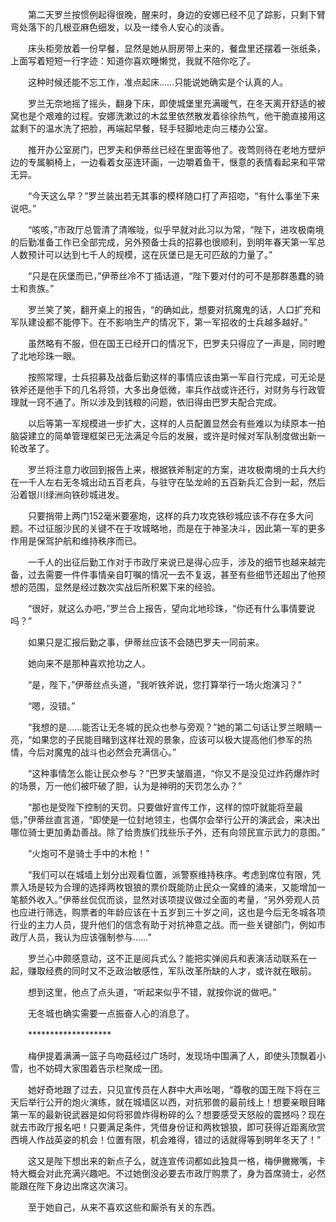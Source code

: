　　第二天罗兰按惯例起得很晚，醒来时，身边的安娜已经不见了踪影，只剩下臂弯处落下的几根亚麻色细发，以及一缕令人安心的淡香。

　　床头柜旁放着一份早餐，显然是她从厨房带上来的，餐盘里还摆着一张纸条，上面写着短短一行字迹：知道你喜欢睡懒觉，我就不陪你吃了。

　　这种时候还能不忘工作，准点起床……只能说她确实是个认真的人。

　　罗兰无奈地摇了摇头，翻身下床，即使城堡里充满暖气，在冬天离开舒适的被窝也是个艰难的过程。安娜洗漱过的木盆里依然散发着徐徐热气，他干脆直接用这盆剩下的温水洗了把脸，再端起早餐，轻手轻脚地走向三楼办公室。

　　推开办公室房门，巴罗夫和伊蒂丝已经在里面等他了。夜莺则待在老地方壁炉边的专属躺椅上，一边看着女巫连环画，一边嚼着鱼干，惬意的表情看起来和平常无异。

　　“今天这么早？”罗兰装出若无其事的模样随口打了声招唿，“有什么事坐下来说吧。”

　　“咳咳，”市政厅总管清了清喉咙，似乎早就对此习以为常，“陛下，进攻极南境的后勤准备工作已全部完成，另外预备士兵的招募也很顺利，到明年春天第一军总人数预计可以达到七千人的规模，这在灰堡已是无可匹敌的力量了。”

　　“只是在灰堡而已，”伊蒂丝冷不丁插话道，“陛下要对付的可不是那群愚蠢的骑士和贵族。”

　　罗兰笑了笑，翻开桌上的报告，“的确如此，想要对抗魔鬼的话，人口扩充和军队建设都不能停下。在不影响生产的情况下，第一军招收的士兵越多越好。”

　　虽然略有不服，但在国王已经开口的情况下，巴罗夫只得应了一声是，同时瞪了北地珍珠一眼。

　　按照常理，士兵招募及战备后勤这样的事情应该由第一军自行完成，可无论是铁斧还是他手下的几名将领，大多出身低微，率兵作战或许还行，对财务与行政管理就一窍不通了。所以涉及到钱粮的问题，依旧得由巴罗夫配合完成。

　　以后等第一军规模进一步扩大，这样的人员配置显然会有些难以为续原本一拍脑袋建立的简单管理框架已无法满足今后的发展，或许是时候对军队制度做出新一轮改革了。

　　罗兰将注意力收回到报告上来，根据铁斧制定的方案，进攻极南境的士兵大约在一千人左右无冬城出动五百老兵，与驻守在坠龙岭的五百新兵汇合到一起，然后沿着银川绿洲向铁砂城进发。

　　只要捎带上两门152毫米要塞炮，这样的兵力攻克铁砂城应该不存在多大问题。不过征服沙民的关键不在于攻城略地，而是在于神圣决斗，因此第一军的更多作用是保驾护航和维持秩序而已。

　　一千人的出征后勤工作对于市政厅来说已是得心应手，涉及的细节也越来越完备，过去需要一件件事情亲自叮嘱的情况一去不复返，甚至有些细节还超出了他预想的范围，显然是经过数次实战后所积累下来的经验。

　　“很好，就这么办吧，”罗兰合上报告，望向北地珍珠，“你还有什么事情要说吗？”

　　如果只是汇报后勤之事，伊蒂丝应该不会随巴罗夫一同前来。

　　她向来不是那种喜欢抢功之人。

　　“是，陛下，”伊蒂丝点头道，“我听铁斧说，您打算举行一场火炮演习？”

　　“嗯，没错。”

　　“我想的是……能否让无冬城的民众也参与旁观？”她的第二句话让罗兰眼睛一亮，“如果您的子民能目睹到这样壮观的景象，应该可以极大提高他们参军的热情，今后对魔鬼的战斗也必然会充满信心。”

　　“这种事情怎么能让民众参与？”巴罗夫皱眉道，“你又不是没见过炸药爆炸时的场景，万一他们被吓破了胆，认为是神明的天罚怎么办？”

　　“那也是受陛下控制的天罚。只要做好宣传工作，这样的惊吓就能将至最低，”伊蒂丝直言道，“即使是一位封地领主，也偶尔会举行公开的演武会，来决出哪位骑士更加勇勐善战。除了给贵族们找些乐子外，还有向领民宣示武力的意图。”

　　“火炮可不是骑士手中的木枪！”

　　“我们可以在城墙上划分出观看位置，派警察维持秩序。考虑到席位有限，凭票入场是较为合理的选择两枚银狼的票价既能防止民众一窝蜂的涌来，又能增加一笔额外收入。”伊蒂丝侃侃而谈，显然对该项提议做过全面的考量，“另外旁观人员也应进行筛选，购票者的年龄应该在十五岁到三十岁之间，这也是今后无冬城各项行业的主力人员，提升他们的信念有助于对抗神意之战。而一些关键部门，例如市政厅人员，我认为应该强制参与……”

　　罗兰心中颇感意动，这不正是阅兵式么？能把实弹阅兵和表演活动联系在一起，赚取经费的同时又不乏政治敏感性，军队改革所缺的人才，或许就在眼前。

　　想到这里，他点了点头道，“听起来似乎不错，就按你说的做吧。”

　　无冬城也确实需要一点振奋人心的消息了。

　　*******************

　　梅伊提着满满一篮子鸟吻菇经过广场时，发现场中围满了人，即使头顶飘着小雪，也不妨碍大家围着告示栏聚成一团。

　　她好奇地跟了过去，只见宣传员在人群中大声吆喝，“尊敬的国王陛下将在三天后举行公开的炮火演练，就在城墙区以西，对抗邪兽的最前线上！想要亲眼目睹第一军的最新锐武器是如何将邪兽炸得粉碎的么？想要感受天怒般的震撼吗？现在就去市政厅报名吧！只要满足条件，凭借身份证和两枚银狼，即可获得近距离欣赏西境人作战英姿的机会！位置有限，机会难得，错过的话就得等到明年冬天了！”

　　这又是陛下想出来的新点子么，就连宣传词都如此独具一格，梅伊撇撇嘴，卡特大概会对此充满兴趣吧。不过她倒没必要去市政厅购票了，身为首席骑士，必然能跟在陛下身边出席这次演习。

　　至于她自己，从来不喜欢这些和厮杀有关的东西。
